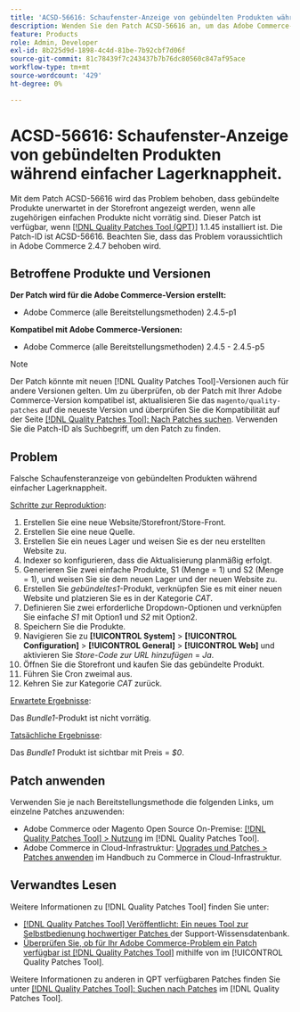 ```yaml
---
title: 'ACSD-56616: Schaufenster-Anzeige von gebündelten Produkten während einfacher Lagerknappheit'
description: Wenden Sie den Patch ACSD-56616 an, um das Adobe Commerce-Problem zu beheben, bei dem gebündelte Produkte unerwartet in der Storefront angezeigt werden, wenn alle zugehörigen einfachen Produkte nicht vorrätig sind.
feature: Products
role: Admin, Developer
exl-id: 8b225d9d-1898-4c4d-81be-7b92cbf7d06f
source-git-commit: 81c78439f7c243437b7b76dc80560c847af95ace
workflow-type: tm+mt
source-wordcount: '429'
ht-degree: 0%

---
```


# ACSD-56616: Schaufenster-Anzeige von gebündelten Produkten während einfacher Lagerknappheit.

Mit dem Patch ACSD-56616 wird das Problem behoben, dass gebündelte Produkte unerwartet in der Storefront angezeigt werden, wenn alle zugehörigen einfachen Produkte nicht vorrätig sind. Dieser Patch ist verfügbar, wenn [[!DNL Quality Patches Tool (QPT)]](https://experienceleague.adobe.com/en/docs/commerce-knowledge-base/kb/announcements/commerce-announcements/magento-quality-patches-released-new-tool-to-self-serve-quality-patches) 1.1.45 installiert ist. Die Patch-ID ist ACSD-56616. Beachten Sie, dass das Problem voraussichtlich in Adobe Commerce 2.4.7 behoben wird.

## Betroffene Produkte und Versionen

**Der Patch wird für die Adobe Commerce-Version erstellt:**

* Adobe Commerce (alle Bereitstellungsmethoden) 2.4.5-p1

**Kompatibel mit Adobe Commerce-Versionen:**

* Adobe Commerce (alle Bereitstellungsmethoden) 2.4.5 - 2.4.5-p5

>[!NOTE]
>
>Der Patch könnte mit neuen [!DNL Quality Patches Tool]-Versionen auch für andere Versionen gelten. Um zu überprüfen, ob der Patch mit Ihrer Adobe Commerce-Version kompatibel ist, aktualisieren Sie das `magento/quality-patches` auf die neueste Version und überprüfen Sie die Kompatibilität auf der Seite [[!DNL Quality Patches Tool]: Nach Patches suchen](https://experienceleague.adobe.com/tools/commerce-quality-patches/index.html). Verwenden Sie die Patch-ID als Suchbegriff, um den Patch zu finden.

## Problem

Falsche Schaufensteranzeige von gebündelten Produkten während einfacher Lagerknappheit.

<u>Schritte zur Reproduktion</u>:

1. Erstellen Sie eine neue Website/Storefront/Store-Front.
1. Erstellen Sie eine neue Quelle.
1. Erstellen Sie ein neues Lager und weisen Sie es der neu erstellten Website zu.
1. Indexer so konfigurieren, dass die Aktualisierung planmäßig erfolgt.
1. Generieren Sie zwei einfache Produkte, S1 (Menge = 1) und S2 (Menge = 1), und weisen Sie sie dem neuen Lager und der neuen Website zu.
1. Erstellen Sie *gebündeltes1*-Produkt, verknüpfen Sie es mit einer neuen Website und platzieren Sie es in der Kategorie *CAT*.
1. Definieren Sie zwei erforderliche Dropdown-Optionen und verknüpfen Sie einfache *S1* mit Option1 und *S2* mit Option2.
1. Speichern Sie die Produkte.
1. Navigieren Sie zu **[!UICONTROL System]** > **[!UICONTROL Configuration]** > **[!UICONTROL General]** > **[!UICONTROL Web]** und aktivieren Sie *Store-Code zur URL hinzufügen* = *Ja*.
1. Öffnen Sie die Storefront und kaufen Sie das gebündelte Produkt.
1. Führen Sie Cron zweimal aus.
1. Kehren Sie zur Kategorie *CAT* zurück.

<u>Erwartete Ergebnisse</u>:

Das *Bundle1*-Produkt ist nicht vorrätig.

<u>Tatsächliche Ergebnisse</u>:

Das *Bundle1* Produkt ist sichtbar mit Preis = *$0*.

## Patch anwenden

Verwenden Sie je nach Bereitstellungsmethode die folgenden Links, um einzelne Patches anzuwenden:

* Adobe Commerce oder Magento Open Source On-Premise: [[!DNL Quality Patches Tool] > Nutzung](/help/tools/quality-patches-tool/usage.md) im [!DNL Quality Patches Tool].
* Adobe Commerce in Cloud-Infrastruktur: [Upgrades und Patches > Patches anwenden](https://experienceleague.adobe.com/docs/commerce-cloud-service/user-guide/develop/upgrade/apply-patches.html) im Handbuch zu Commerce in Cloud-Infrastruktur.

## Verwandtes Lesen

Weitere Informationen zu [!DNL Quality Patches Tool] finden Sie unter:

* [[!DNL Quality Patches Tool] Veröffentlicht: Ein neues Tool zur Selbstbedienung hochwertiger Patches ](https://experienceleague.adobe.com/en/docs/commerce-knowledge-base/kb/announcements/commerce-announcements/magento-quality-patches-released-new-tool-to-self-serve-quality-patches) der Support-Wissensdatenbank.
* [Überprüfen Sie, ob für Ihr Adobe Commerce-Problem ein Patch verfügbar ist [!DNL Quality Patches Tool]](/help/tools/quality-patches-tool/patches-available-in-qpt/check-patch-for-magento-issue-with-magento-quality-patches.md) mithilfe von im [!UICONTROL Quality Patches Tool].


Weitere Informationen zu anderen in QPT verfügbaren Patches finden Sie unter [[!DNL Quality Patches Tool]: Suchen nach Patches](https://experienceleague.adobe.com/tools/commerce-quality-patches/index.html) im [!DNL Quality Patches Tool].
